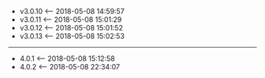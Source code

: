 - v3.0.10 <-- 2018-05-08 14:59:57
- v3.0.11 <-- 2018-05-08 15:01:29
- v3.0.12 <-- 2018-05-08 15:01:52
- v3.0.13 <-- 2018-05-08 15:02:53

--- 
- 4.0.1 <-- 2018-05-08 15:12:58
- 4.0.2 <-- 2018-05-08 22:34:07
